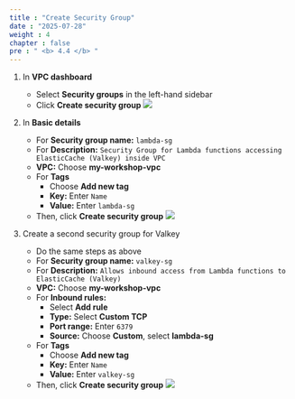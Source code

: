 ```yaml
---
title : "Create Security Group"
date : "2025-07-28"
weight : 4
chapter : false
pre : " <b> 4.4 </b> "
---
```


1. In **VPC dashboard**
    - Select **Security groups** in the left-hand sidebar
    - Click **Create security group**
    ![](/images/4.VPC/20.png)

2. In **Basic details**
    - For **Security group name:** `lambda-sg`
    - For **Description:** `Security Group for Lambda functions accessing ElasticCache (Valkey) inside VPC`
    - **VPC:** Choose **my-workshop-vpc**
    - For **Tags**
        - Choose **Add new tag**
        - **Key:** Enter `Name`
        - **Value:** Enter `lambda-sg`
    - Then, click **Create security group**
    ![](/images/4.VPC/21.png)

3. Create a second security group for Valkey
    - Do the same steps as above
    - For **Security group name:** `valkey-sg`
    - For **Description:** `Allows inbound access from Lambda functions to ElasticCache (Valkey)`
    - **VPC:** Choose **my-workshop-vpc**
    - For **Inbound rules:**
        - Select **Add rule**
        - **Type:** Select **Custom TCP**
        - **Port range:** Enter `6379`
        - **Source:** Choose **Custom**, select **lambda-sg**
    - For **Tags**
        - Choose **Add new tag**
        - **Key:** Enter `Name`
        - **Value:** Enter `valkey-sg`
    - Then, click **Create security group**
    ![](/images/4.VPC/22.png)
